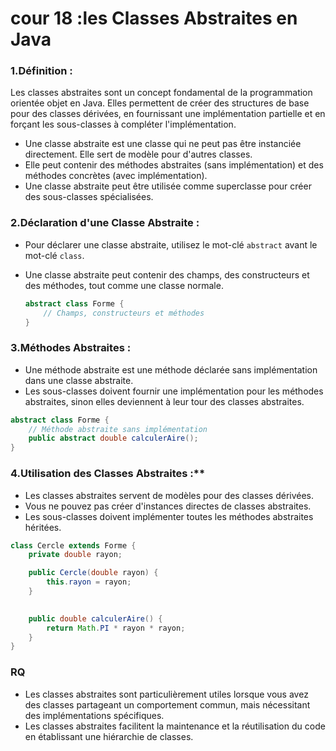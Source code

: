 # cour 18 :les Classes Abstraites en Java


### 1.Définition :
Les classes abstraites sont un concept fondamental de la programmation orientée objet en Java. Elles permettent de créer des structures de base pour des classes dérivées, en fournissant une implémentation partielle et en forçant les sous-classes à compléter l'implémentation. 

- Une classe abstraite est une classe qui ne peut pas être instanciée directement. Elle sert de modèle pour d'autres classes.
- Elle peut contenir des méthodes abstraites (sans implémentation) et des méthodes concrètes (avec implémentation).
- Une classe abstraite peut être utilisée comme superclasse pour créer des sous-classes spécialisées.

### 2.Déclaration d'une Classe Abstraite :

- Pour déclarer une classe abstraite, utilisez le mot-clé `abstract` avant le mot-clé `class`.
- Une classe abstraite peut contenir des champs, des constructeurs et des méthodes, tout comme une classe normale.

   ```java
   abstract class Forme {
       // Champs, constructeurs et méthodes
   }
   ```

### 3.Méthodes Abstraites :
   - Une méthode abstraite est une méthode déclarée sans implémentation dans une classe abstraite.
   - Les sous-classes doivent fournir une implémentation pour les méthodes abstraites, sinon elles deviennent à leur tour des classes abstraites.

   ```java
   abstract class Forme {
       // Méthode abstraite sans implémentation
       public abstract double calculerAire();
   }
   ```

### 4.Utilisation des Classes Abstraites :**
   - Les classes abstraites servent de modèles pour des classes dérivées.
   - Vous ne pouvez pas créer d'instances directes de classes abstraites.
   - Les sous-classes doivent implémenter toutes les méthodes abstraites héritées.

   ```java
   class Cercle extends Forme {
       private double rayon;

       public Cercle(double rayon) {
           this.rayon = rayon;
       }

       
       public double calculerAire() {
           return Math.PI * rayon * rayon;
       }
   }
   ```



### RQ
   - Les classes abstraites sont particulièrement utiles lorsque vous avez des classes partageant un comportement commun, mais nécessitant des implémentations spécifiques.
   - Les classes abstraites facilitent la maintenance et la réutilisation du code en établissant une hiérarchie de classes.

